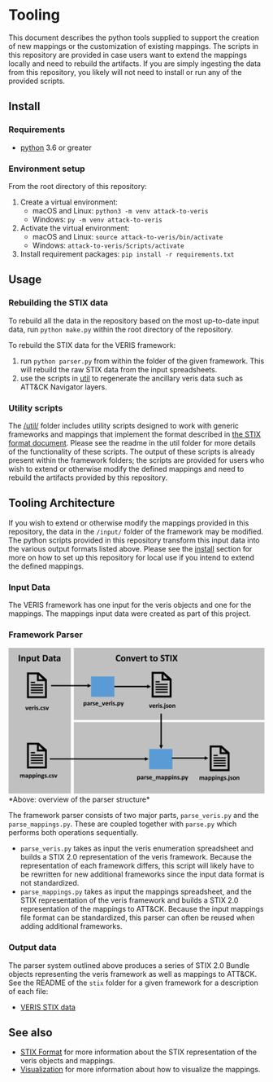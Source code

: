 # Tooling
This document describes the python tools supplied to support the creation of new mappings or the customization of existing mappings. The scripts in this repository are provided in case users want to extend the mappings locally and need to rebuild the artifacts. If you are simply ingesting the data from this repository, you likely will not need to install or run any of the provided scripts.

## Install

### Requirements

- [python](https://www.python.org/) 3.6 or greater

### Environment setup

From the root directory of this repository:
1. Create a virtual environment: 
    - macOS and Linux: `python3 -m venv attack-to-veris`
    - Windows: `py -m venv attack-to-veris`
2. Activate the virtual environment: 
    - macOS and Linux: `source attack-to-veris/bin/activate`
    - Windows: `attack-to-veris/Scripts/activate`
3. Install requirement packages: `pip install -r requirements.txt`

## Usage

### Rebuilding the STIX data
To rebuild all the data in the repository based on the most up-to-date input data, run `python make.py` within the root directory of the repository.

To rebuild the STIX data for the VERIS framework:
1. run `python parser.py` from within the folder of the given framework. This will rebuild the raw STIX data from the input spreadsheets.
2. use the scripts in [util](/util/) to regenerate the ancillary veris data such as ATT&CK Navigator layers.

### Utility scripts
The [/util/](/util/) folder includes utility scripts designed to work with generic frameworks and mappings that implement the format described in [the STIX format document](/docs/STIX_format.md). Please see the readme in the util folder for more details of the functionality of these scripts. The output of these scripts is already present within the framework folders; the scripts are provided for users who wish to extend or otherwise modify the defined mappings and need to rebuild the artifacts provided by this repository.

## Tooling Architecture 
If you wish to extend or otherwise modify the mappings provided in this repository, the data in the `/input/` folder of the framework may be modified. The python scripts provided in this repository transform this input data into the various output formats listed above. Please see the [install](#install) section for more on how to set up this repository for local use if you intend to extend the defined mappings. 

### Input Data
The VERIS framework has one input for the veris objects and one for the mappings. The mappings input data were created as part of this project. 

### Framework Parser

<img src="parser_overview.png" width="720px">
*Above: overview of the parser structure*

The framework parser consists of two major parts, `parse_veris.py` and the `parse_mappings.py`. These are coupled together with `parse.py` which performs both operations sequentially. 
- `parse_veris.py` takes as input the veris enumeration spreadsheet and builds a STIX 2.0 representation of the veris framework. Because the representation of each framework differs, this script will likely have to be rewritten for new additional frameworks since the input data format is not standardized.
- `parse_mappings.py` takes as input the mappings spreadsheet, and the STIX representation of the veris framework and builds a STIX 2.0 representation of the mappings to ATT&CK. Because the input mappings file format can be standardized, this parser can often be reused when adding additional frameworks.

### Output data

The parser system outlined above produces a series of STIX 2.0 Bundle objects representing the veris framework as well as mappings to ATT&CK. See the README of the `stix` folder for a given framework for a description of each file:
- [VERIS STIX data](/frameworks/veris/stix/)

## See also
- [STIX Format](/docs/STIX_format.md) for more information about the STIX representation of the veris objects and mappings.
- [Visualization](/docs/visualization.md) for more information about how to visualize the mappings.
